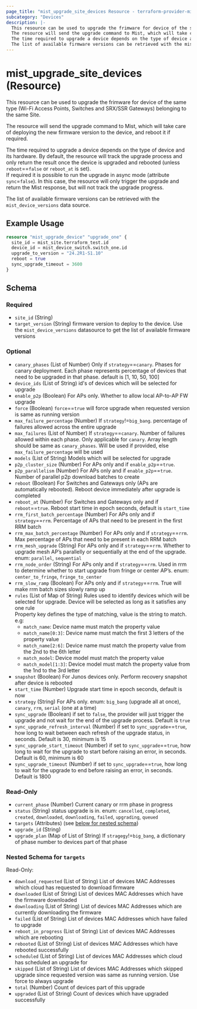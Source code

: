 ```yaml
---
page_title: "mist_upgrade_site_devices Resource - terraform-provider-mist"
subcategory: "Devices"
description: |-
  This resource can be used to upgrade the frimware for device of the same type (Wi-Fi Access Points, Switches and SRX/SSR Gateways) belonging to the same Site.
  The resource will send the upgrade command to Mist, which will take care of deploying the new firmware version to the device, and reboot it if required.
  The time required to upgrade a device depends on the type of device and its hardware. By default, the resource will track the upgrade process and only return the result once the device is upgraded and rebooted (unless reboot==false or reboot_at is set).If required it is possible to run the upgrade in async mode (attribute sync=false). In this case, the resource will only trigger the upgrade and return the Mist response, but will not track the upgrade progress.
  The list of available firmware versions can be retrieved with the mist_device_versions data source.
---
```


# mist_upgrade_site_devices (Resource)

This resource can be used to upgrade the frimware for device of the same type (Wi-Fi Access Points, Switches and SRX/SSR Gateways) belonging to the same Site.

The resource will send the upgrade command to Mist, which will take care of deploying the new firmware version to the device, and reboot it if required.

The time required to upgrade a device depends on the type of device and its hardware. By default, the resource will track the upgrade process and only return the result once the device is upgraded and rebooted (unless `reboot`==`false` or `reboot_at` is set).  
If required it is possible to run the upgrade in async mode (attribute `sync`=`false`). In this case, the resource will only trigger the upgrade and return the Mist response, but will not track the upgrade progress.

The list of available firmware versions can be retrieved with the `mist_device_versions` data source.


## Example Usage

```terraform
resource "mist_upgrade_device" "upgrade_one" {
  site_id = mist_site.terraform_test.id
  device_id = mist_device_switch.switch_one.id
  upgrade_to_version = "24.2R1-S1.10"
  reboot = true
  sync_upgrade_timeout = 3600
}
```

<!-- schema generated by tfplugindocs -->
## Schema

### Required

- `site_id` (String)
- `target_version` (String) firmware version to deploy to the device. Use the `mist_device_versions` datasource to get the list of available firmware versions

### Optional

- `canary_phases` (List of Number) Only if `strategy`==`canary`. Phases for canary deployment. Each phase represents percentage of devices that need to be upgraded in that phase. default is [1, 10, 50, 100]
- `device_ids` (List of String) id's of devices which will be selected for upgrade
- `enable_p2p` (Boolean) For APs only. Whether to allow local AP-to-AP FW upgrade
- `force` (Boolean) `force`==`true` will force upgrade when requested version is same as running version
- `max_failure_percentage` (Number) If `strategy`!=`big_bang`. percentage of failures allowed across the entire upgrade
- `max_failures` (List of Number) If `strategy`==`canary`. Number of failures allowed within each phase. Only applicable for `canary`. Array length should be same as `canary_phases`. Will be used if provided, else `max_failure_percentage` will be used
- `models` (List of String) Models which will be selected for upgrade
- `p2p_cluster_size` (Number) For APs only and if `enable_p2p`==`true`.
- `p2p_parallelism` (Number) For APs only and if `enable_p2p`==`true`. Number of parallel p2p download batches to create
- `reboot` (Boolean) For Switches and Gateways only (APs are automatically rebooted). Reboot device immediately after upgrade is completed
- `reboot_at` (Number) For Switches and Gateways only and if `reboot`==`true`. Reboot start time in epoch seconds, default is `start_time`
- `rrm_first_batch_percentage` (Number) For APs only and if `strategy`==`rrm`. Percentage of APs that need to be present in the first RRM batch
- `rrm_max_batch_percentage` (Number) For APs only and if `strategy`==`rrm`. Max percentage of APs that need to be present in each RRM batch
- `rrm_mesh_upgrade` (String) For APs only and if `strategy`==`rrm`. Whether to upgrade mesh AP’s parallelly or sequentially at the end of the upgrade. enum: `parallel`, `sequential`
- `rrm_node_order` (String) For APs only and if `strategy`==`rrm`. Used in rrm to determine whether to start upgrade from fringe or center AP’s. enum: `center_to_fringe`, `fringe_to_center`
- `rrm_slow_ramp` (Boolean) For APs only and if `strategy`==`rrm`. True will make rrm batch sizes slowly ramp up
- `rules` (List of Map of String) Rules used to identify devices which will be selected for upgrade. Device will be selected as long as it satisfies any one rule  
Property key defines the type of matching, value is the string to match. e.g:
  * `match_name`: Device name must match the property value
  * `match_name[0:3]`: Device name must match the first 3 letters of the property value
  * `match_name[2:6]`: Device name must match the property value from the 2nd to the 6th letter
  * `match_model`: Device model must match the property value
  * `match_model[1:3]`: Device model must match the property value from the 1nd to the 3rd letter
- `snapshot` (Boolean) For Junos devices only. Perform recovery snapshot after device is rebooted
- `start_time` (Number) Upgrade start time in epoch seconds, default is now
- `strategy` (String) For APs only. enum: `big_bang` (upgrade all at once), `canary`, `rrm`, `serial` (one at a time)
- `sync_upgrade` (Boolean) if set to `false`, the provider will just trigger the upgrade and not wait for the end of the upgrade process. Default is `true`
- `sync_upgrade_refresh_interval` (Number) if set to `sync_upgrade`==`true`, how long to wait between each refresh of the upgrade status, in seconds. Default is 30, minimum is 15
- `sync_upgrade_start_timeout` (Number) if set to `sync_upgrade`==`true`, how long to wait for the upgrade to start before raising an error, in seconds. Default is 60, minimum is 60
- `sync_upgrade_timeout` (Number) if set to `sync_upgrade`==`true`, how long to wait for the upgrade to end before raising an error, in seconds. Default is 1800

### Read-Only

- `current_phase` (Number) Current canary or rrm phase in progress
- `status` (String) status upgrade is in. enum: `cancelled`, `completed`, `created`, `downloaded`, `downloading`, `failed`, `upgrading`, `queued`
- `targets` (Attributes) (see [below for nested schema](#nestedatt--targets))
- `upgrade_id` (String)
- `upgrade_plan` (Map of List of String) If `stragegy`!=`big_bang`, a dictionary of phase number to devices part of that phase

<a id="nestedatt--targets"></a>
### Nested Schema for `targets`

Read-Only:

- `download_requested` (List of String) List of devices MAC Addresses which cloud has requested to download firmware
- `downloaded` (List of String) List of devices MAC Addresses which have the firmware downloaded
- `downloading` (List of String) List of devices MAC Addresses which are currently downloading the firmware
- `failed` (List of String) List of devices MAC Addresses which have failed to upgrade
- `reboot_in_progress` (List of String) List of devices MAC Addresses which are rebooting
- `rebooted` (List of String) List of devices MAC Addresses which have rebooted successfully
- `scheduled` (List of String) List of devices MAC Addresses which cloud has scheduled an upgrade for
- `skipped` (List of String) List of devices MAC Addresses which skipped upgrade since requested version was same as running version. Use force to always upgrade
- `total` (Number) Count of devices part of this upgrade
- `upgraded` (List of String) Count of devices which have upgraded successfully


